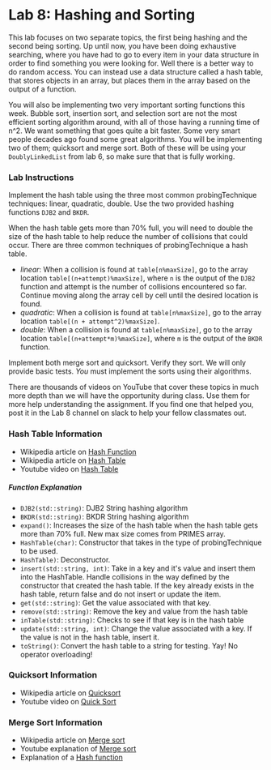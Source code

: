 # Lab 8: Hashing and Sorting #
This lab focuses on two separate topics, the first being hashing and the second being sorting. Up until now, you have been doing exhaustive searching, where you have had to go to every item in your data structure in order to find something you were looking for. Well there is a better way to do random access. You can instead use a data structure called a hash table, that stores objects in an array, but places them in the array based on the output of a function. 

You will also be implementing two very important sorting functions this week. Bubble sort, insertion sort, and selection sort are not the most efficient sorting algorithm around, with all of those having a running time of n^2. We want something that goes quite a bit faster. Some very smart people decades ago found some great algorithms. You will be implementing two of them; quicksort and merge sort. Both of these will be using your `DoublyLinkedList` from lab 6, so make sure that that is fully working.

### Lab Instructions ###

Implement the hash table using the three most common probingTechnique techniques: linear, quadratic, double. Use the two provided hashing functions `DJB2` and `BKDR`.

When the hash table gets more than 70% full, you will need to double the size of the hash table to help reduce the number of collisions that could occur. There are three common techniques of probingTechnique a hash table.
* *linear*: When a collision is found at `table[n%maxSize]`, go to the array location `table[(n+attempt)%maxSize]`, where `n` is the output of the `DJB2` function and attempt is the number of collisions encountered so far. Continue moving along the array cell by cell until the desired location is found.
* *quadratic*: When a collision is found at `table[n%maxSize]`, go to the array location `table[(n + attempt^2)%maxSize]`.
* *double*: When a collision is found at `table[n%maxSize]`, go to the array location `table[(n+attempt*m)%maxSize]`, where `m` is the output of the `BKDR` function.

Implement both merge sort and quicksort. Verify they sort. We will only provide basic tests. *You* must implement the sorts using their algorithms.

There are thousands of videos on YouTube that cover these topics in much more depth than we will have the opportunity during class. Use them for more help understanding the assignment. If you find one that helped you, post it in the Lab 8 channel on slack to help your fellow classmates out.

### Hash Table Information ###
* Wikipedia article on [Hash Function](https://en.wikipedia.org/wiki/Hash_function)
* Wikipedia article on [Hash Table](https://en.wikipedia.org/wiki/Hash_table)
* Youtube video on [Hash Table](https://www.youtube.com/watch?v=shs0KM3wKv8)

##### Function Explanation #####
* `DJB2(std::string)`: DJB2 String hashing algorithm
* `BKDR(std::string)`: BKDR String hashing algorithm
* `expand()`: Increases the size of the hash table when the hash table gets more than 70% full. New max size comes from PRIMES array.
* `HashTable(char)`: Constructor that takes in the type of probingTechnique to be used.
* `HashTable)`: Deconstructor.
* `insert(std::string, int)`: Take in a key and it's value and insert them into the HashTable. Handle collisions in the way defined by the constructor that created the hash table. If the key already exists in the hash table, return false and do not insert or update the item.
* `get(std::string)`: Get the value associated with that key.
* `remove(std::string)`: Remove the key and value from the hash table
* `inTable(std::string)`: Checks to see if that key is in the hash table
* `update(std::string, int)`: Change the value associated with a key. If the value is not in the hash table, insert it.
* `toString()`: Convert the hash table to a string for testing. Yay! No operator overloading!


### Quicksort Information ###
* Wikipedia article on [Quicksort](https://en.wikipedia.org/wiki/Quicksort)
* Youtube video on [Quick Sort](https://www.youtube.com/watch?v=SLauY6PpjW4)

### Merge Sort Information ###
* Wikipedia article on [Merge sort](https://en.wikipedia.org/wiki/Merge_sort)
* Youtube explanation of [Merge sort](https://youtu.be/KF2j-9iSf4Q)
* Explanation of a [Hash function](http://www.partow.net/programming/hashfunctions/)